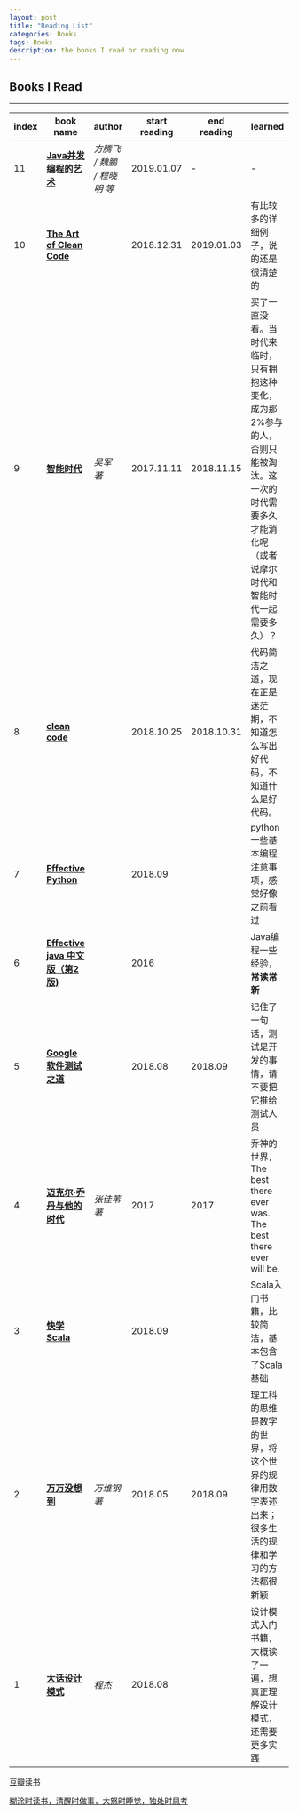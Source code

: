 ```yaml
---
layout: post
title: "Reading List"
categories: Books
tags: Books
description: the books I read or reading now
---
```


## Books I Read
* * *
|index|book name|author|start reading|end reading|learned|
|-|-|-|-|-|-|
|11|**[Java并发编程的艺术](https://book.douban.com/subject/26591326/)**|*方腾飞 / 魏鹏 / 程晓明 等*|2019.01.07|-|-|
|10|**[The Art of Clean Code](https://book.douban.com/subject/10797189/)**||2018.12.31|2019.01.03|有比较多的详细例子，说的还是很清楚的|
|9|**[智能时代](https://book.douban.com/subject/26838557/)**|*吴军 著*|2017.11.11|2018.11.15|买了一直没看。当时代来临时，只有拥抱这种变化，成为那2%参与的人，否则只能被淘汰。这一次的时代需要多久才能消化呢（或者说摩尔时代和智能时代一起需要多久）？|
|8|**[clean code](https://book.douban.com/subject/4199741/)**|| 2018.10.25|2018.10.31|代码简洁之道，现在正是迷茫期，不知道怎么写出好代码，不知道什么是好代码。|
|7|**[Effective Python](https://book.douban.com/subject/26709315/)**||2018.09|| python一些基本编程注意事项，感觉好像之前看过|
|6|**[Effective java 中文版（第2版)](https://book.douban.com/subject/3360807/)**||2016||Java编程一些经验，**常读常新**|
|5|**[Google软件测试之道](https://book.douban.com/subject/25742200/)**||2018.08|2018.09|记住了一句话，测试是开发的事情，请不要把它推给测试人员|
|4|**[迈克尔·乔丹与他的时代](https://book.douban.com/subject/25831297/)**|*张佳苇 著*|2017|2017|乔神的世界，The best there ever was. The best there ever will be.|
|3|**[快学Scala](https://book.douban.com/subject/27093751/)**||2018.09 ||Scala入门书籍，比较简洁，基本包含了Scala基础|
|2|**[万万没想到](https://book.douban.com/subject/25986341/)**|*万维钢 著*|2018.05|2018.09|理工科的思维是数字的世界，将这个世界的规律用数字表述出来；很多生活的规律和学习的方法都很新颖|
|1|**[大话设计模式](https://book.douban.com/subject/2334288/)**|*程杰*|2018.08||设计模式入门书籍，大概读了一遍，想真正理解设计模式，还需要更多实践|


[豆瓣读书](https://book.douban.com/)


<u>糊涂时读书，清醒时做事，大怒时睡觉，独处时思考</u>
